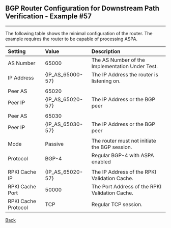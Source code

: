 ## BGP Router Configuration for Downstream Path Verification - Example #57
---
The following table shows the minimal configuration of the router. The example
requires the router to be capable of processing ASPA.

| Setting    | Value | Description                                           |
| :--------- | :---- | :---------------------------------------------------- | 
| AS Number  | 65000 |  The AS Number of the Implementation Under Test.      |
| IP Address | {IP_AS_65000-57} | The IP Address the router is listening on. |
|            |       |                                                       |
| Peer AS    | 65020 |                                                       |
| Peer IP    | {IP_AS_65020-57} | The IP Address or the BGP peer             | 
|            |       |                                                       |
| Peer AS    | 65030 |                                                       |
| Peer IP    | {IP_AS_65030-57} | The IP Address or the BGP peer             | 
|            |       |                                                       |
| Mode       | Passive | The router must not initiate the BGP session.       |
| Protocol   | BGP-4 | Regular BGP-4 with ASPA enabled                       |
|            |       |                                                       |
| RPKI Cache IP       | {IP_AS_65020-57} | The IP Address of the RPKI Validation Cache. |
| RPKI Cache Port     | 50000 | The Port Address of the RPKI Validation Cache.|
| RPKI Cache Protocol | TCP   | Regular TCP session.                          |

[Back](exp57.README.tpl.md)
